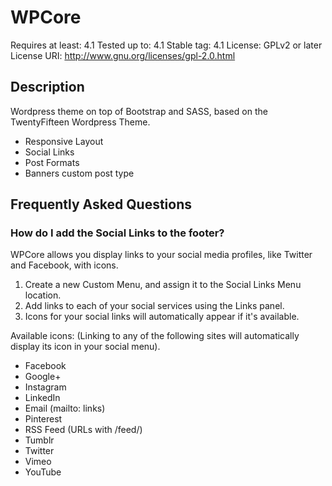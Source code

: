 # WPCore
Requires at least: 4.1
Tested up to: 4.1
Stable tag: 4.1
License: GPLv2 or later
License URI: http://www.gnu.org/licenses/gpl-2.0.html

## Description
Wordpress theme on top of Bootstrap and SASS, based on the TwentyFifteen Wordpress Theme.

- Responsive Layout
- Social Links
- Post Formats
- Banners custom post type

## Frequently Asked Questions

### How do I add the Social Links to the footer?

WPCore allows you display links to your social media profiles, like Twitter and Facebook, with icons.

1. Create a new Custom Menu, and assign it to the Social Links Menu location.
2. Add links to each of your social services using the Links panel.
3. Icons for your social links will automatically appear if it's available.

Available icons: (Linking to any of the following sites will automatically display its icon in your social menu).

* Facebook
* Google+
* Instagram
* LinkedIn
* Email (mailto: links)
* Pinterest
* RSS Feed (URLs with /feed/)
* Tumblr
* Twitter
* Vimeo
* YouTube